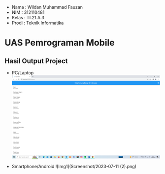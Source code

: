 - Nama  : Wildan Muhammad Fauzan
- NIM   : 312110481
- Kelas : TI.21.A.3
- Prodi : Teknik Informatika   

# UAS Pemrograman Mobile

## Hasil Output Project

- PC/Laptop
![Img1](Screenshot/2023-07-11.png)

- Smartphone/Android
![Img1](Screenshot/2023-07-11 (2).png)